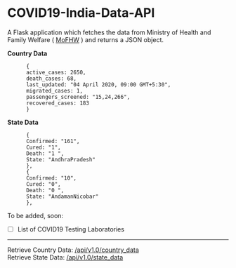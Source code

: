 # COVID19-India-Data-API
A Flask application which fetches the data from Ministry of Health and Family Welfare ( [MoFHW](https://www.mohfw.gov.in/) ) and returns a JSON object.

**Country Data**

```
      {
      active_cases: 2650,
      death_cases: 68,
      last_updated: "04 April 2020, 09:00 GMT+5:30",
      migrated_cases: 1,
      passengers_screened: "15,24,266",
      recovered_cases: 183
      }
```
**State Data**
```
      {
      Confirmed: "161",
      Cured: "1",
      Death: "1 ",
      State: "AndhraPradesh"
      },
      {
      Confirmed: "10",
      Cured: "0",
      Death: "0 ",
      State: "AndamanNicobar"
      },
```
To be added, soon:

- [ ] List of COVID19 Testing Laboratories
___________________________________________________________________________________________________________

Retrieve Country Data: [/api/v1.0/country_data](https://covid-19india-api.herokuapp.com/api/v1.0/country_data) <br>
Retrieve State Data:   [/api/v1.0/state_data](https://covid-19india-api.herokuapp.com/api/v1.0/state_data)
